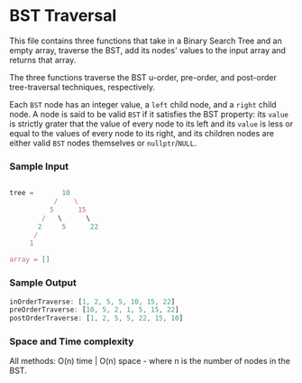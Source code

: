 # BST Traversal

This file contains three functions that take in a Binary Search Tree and an empty array, traverse the BST, add its nodes' values to the input array and returns that array. 

The three functions traverse the BST u-order, pre-order, and post-order tree-traversal techniques, respectively. 

Each `BST` node has an integer value, a `left` child node, and a `right` child node. A node is said to be valid `BST` if it satisfies the BST property: its `value` is strictly grater that the value of every node to its left and its `value` is less or equal to the values of every node to its right, and its children nodes are either valid `BST` nodes themselves or `nullptr`/`NULL`.


### Sample Input
```javascript

tree =       10
           /    \
          5      15
        /   \      \
       2     5      22
      /            
     1  

array = []
```
### Sample Output
```javascript
inOrderTraverse: [1, 2, 5, 5, 10, 15, 22]
preOrderTraverse: [10, 5, 2, 1, 5, 15, 22]
postOrderTraverse: [1, 2, 5, 5, 22, 15, 10]
```
### Space and Time complexity
All methods: O(n) time | O(n) space - where n is the number of nodes in the BST.